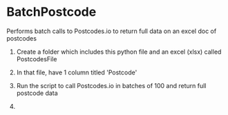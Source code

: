 # BatchPostcode
Performs batch calls to Postcodes.io to return full data on an excel doc of postcodes


1. Create a folder which includes this python file and an excel (xlsx) called PostcodesFile
2. In that file, have 1 column titled 'Postcode'
3. Run the script to call Postcodes.io in batches of 100 and return full postcode data

4. 
